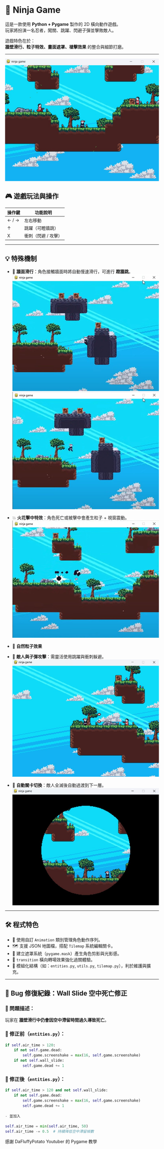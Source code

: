 # 🥷 Ninja Game

這是一款使用 **Python + Pygame** 製作的 2D 橫向動作遊戲。  
玩家將扮演一名忍者，闖關、跳躍、閃避子彈並擊敗敵人。

遊戲特色在於：  
**牆壁滑行、粒子特效、畫面遮罩、槍擊效果** 的整合與細節打磨。

---

![screenshot](data/q1.png)

## 🎮 遊戲玩法與操作

| 操作鍵 | 功能說明            |
| ------ | ------------------- |
| ← / →  | 左右移動            |
| ↑      | 跳躍（可瞪牆跳）    |
| X      | 衝刺（閃避 / 攻擊） |

---

## 💡 特殊機制

- 🧗 **牆面滑行**：角色接觸牆面時將自動慢速滑行，可進行 **蹬牆跳**。
  ![screenshot](data/slide.png)
  ![screenshot](data/jump.png)

- 💥 **火花擊中特效**：角色死亡或被擊中會產生粒子 + 視窗震動。
  ![screenshot](data/dashAndattack.png)
- 🍂 **自然粒子效果**
- 🎯 **敵人與子彈攻擊**：需靈活使用跳躍與衝刺躲避。
  ![screenshot](data/shoot.png)

- 🚪 **自動關卡切換**：敵人全滅後自動過渡到下一層。
  ![screenshot](data/q2.png)

---

## 🛠️ 程式特色

- 🔄 使用自訂 `Animation` 類別管理角色動作序列。
- 🗺️ 支援 JSON 地圖檔，搭配 `Tilemap` 系統編輯關卡。
- 🧱 建立遮罩系統（`pygame.mask`）產生角色剪影與光影感。
- 🔄 `transition` 橫向轉場效果強化過關體驗。
- 🧩 模組化結構（如：`entities.py`, `utils.py`, `tilemap.py`），利於維護與擴充。

---

## 🐞 Bug 修復紀錄：Wall Slide 空中死亡修正

### 🔧 問題描述：

玩家在 **牆壁滑行中仍會因空中滯留時間過久導致死亡**。

### 🔨 修正前（`entities.py`）：

```python
if self.air_time > 120:
    if not self.game.dead:
        self.game.screenshake = max(16, self.game.screenshake)
    if not self.wall_slide:
        self.game.dead += 1
```

### 🔨 修正後（`entities.py`）：

```python
if self.air_time > 120 and not self.wall_slide:
    if not self.game.dead:
        self.game.screenshake = max(16, self.game.screenshake)
        self.game.dead += 1

- 並加入

self.air_time = min(self.air_time, 50)
self.air_time -= 0.5  # 持續降低空中滯留幀數

```

感謝 DaFluffyPotato Youtuber 的 Pygame 教學
